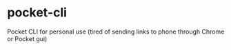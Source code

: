 # pocket-cli
Pocket CLI for personal use (tired of sending links to phone through Chrome or Pocket gui)
